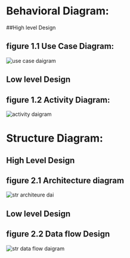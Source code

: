 # Behavioral Diagram: 


##High level Design
## figure 1.1 Use Case Diagram:
![use case daigram](https://user-images.githubusercontent.com/98826329/152681603-1a2a0266-21d8-4483-b4f9-51189262cfa1.png)

## Low level Design
## figure 1.2 Activity Diagram:
![activity daigram](https://user-images.githubusercontent.com/98826329/152681742-ac1b01b7-2834-4eb1-81ce-a62660f29a2b.png)



# Structure Diagram:


## High Level Design
## figure 2.1 Architecture diagram
![str architeure dai](https://user-images.githubusercontent.com/98826329/152681900-1f454674-d11a-4781-bb44-041199661965.png)



## Low level Design
## figure 2.2 Data flow Design
![str data flow daigram](https://user-images.githubusercontent.com/98826329/152681990-7ea04145-d23f-49ac-b7af-a66d345fe79b.png)




